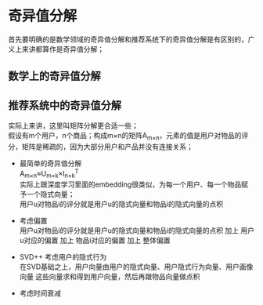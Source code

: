 奇异值分解
====
首先要明确的是数学领域的奇异值分解和推荐系统下的奇异值分解是有区别的，广义上来讲都算作是奇异值分解；

## 数学上的奇异值分解

## 推荐系统中的奇异值分解
实际上来讲，这里叫矩阵分解更合适一些；<br>
假设有m个用户，n个商品；构成m×n的矩阵A<sub>m×n</sub>，元素的值是用户对物品的评分，矩阵是稀疏的，因为大部分用户和产品并没有连接关系；
- 最简单的奇异值分解<br>
A<sub>m×n</sub>≈U<sub>m×k</sub>×I<sub>n×k</sub><sup>T</sup><br>
实际上跟深度学习里面的embedding很类似，为每一个用户、每一个物品赋予一个隐式向量；<br>
用户u对物品i的评分就是用户u的隐式向量和物品i的隐式向量的点积
- 考虑偏置<br>
用户u对物品i的评分就是用户u的隐式向量和物品i的隐式向量的点积 加上 用户u对应的偏置 加上 物品i对应的偏置 加上 整体偏置
- SVD++ 考虑用户的隐式行为<br>
在SVD基础之上，用户向量由用户的隐式向量、用户隐式行为向量、用户画像向量 这些向量求和得到用户向量，然后再跟物品向量做点积

- 考虑时间衰减

